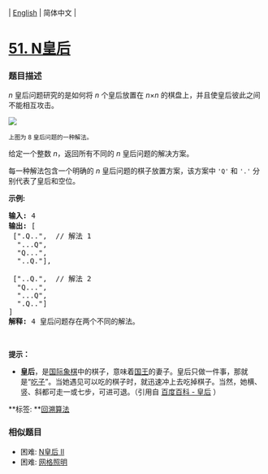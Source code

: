 | [English](README_EN.md) | 简体中文 |

# [51. N皇后](https://leetcode-cn.com/problems/n-queens)
 ### 题目描述
<p><em>n&nbsp;</em>皇后问题研究的是如何将 <em>n</em>&nbsp;个皇后放置在 <em>n</em>&times;<em>n</em> 的棋盘上，并且使皇后彼此之间不能相互攻击。</p>

<p><img src="https://assets.leetcode-cn.com/aliyun-lc-upload/uploads/2018/10/12/8-queens.png"></p>

<p><small>上图为 8 皇后问题的一种解法。</small></p>

<p>给定一个整数 <em>n</em>，返回所有不同的&nbsp;<em>n&nbsp;</em>皇后问题的解决方案。</p>

<p>每一种解法包含一个明确的&nbsp;<em>n</em> 皇后问题的棋子放置方案，该方案中 <code>&#39;Q&#39;</code> 和 <code>&#39;.&#39;</code> 分别代表了皇后和空位。</p>

<p><strong>示例:</strong></p>

<pre><strong>输入:</strong> 4
<strong>输出:</strong> [
 [&quot;.Q..&quot;,  // 解法 1
  &quot;...Q&quot;,
  &quot;Q...&quot;,
  &quot;..Q.&quot;],

 [&quot;..Q.&quot;,  // 解法 2
  &quot;Q...&quot;,
  &quot;...Q&quot;,
  &quot;.Q..&quot;]
]
<strong>解释:</strong> 4 皇后问题存在两个不同的解法。
</pre>

<p>&nbsp;</p>

<p><strong>提示：</strong></p>

<ul>
	<li><strong>皇后</strong>，是<a href="https://baike.baidu.com/item/%E5%9B%BD%E9%99%85%E8%B1%A1%E6%A3%8B" target="_blank">国际象棋</a>中的棋子，意味着<a href="https://baike.baidu.com/item/%E5%9B%BD%E7%8E%8B" target="_blank">国王</a>的妻子。皇后只做一件事，那就是&ldquo;<a href="https://baike.baidu.com/item/%E5%90%83%E5%AD%90" target="_blank">吃子</a>&rdquo;。当她遇见可以吃的棋子时，就迅速冲上去吃掉棋子。当然，她横、竖、斜都可走一或七步，可进可退。（引用自 <a href="https://baike.baidu.com/item/%E7%9A%87%E5%90%8E/15860305?fr=aladdin">百度百科 - 皇后</a> ）</li>
</ul>

**标签:	**[回溯算法](https://leetcode-cn.com/tag/backtracking) 
 ### 相似题目
- 困难:	[N皇后 II](https://leetcode-cn.com/problems/n-queens-ii) 
- 困难:	[网格照明](https://leetcode-cn.com/problems/grid-illumination) 
